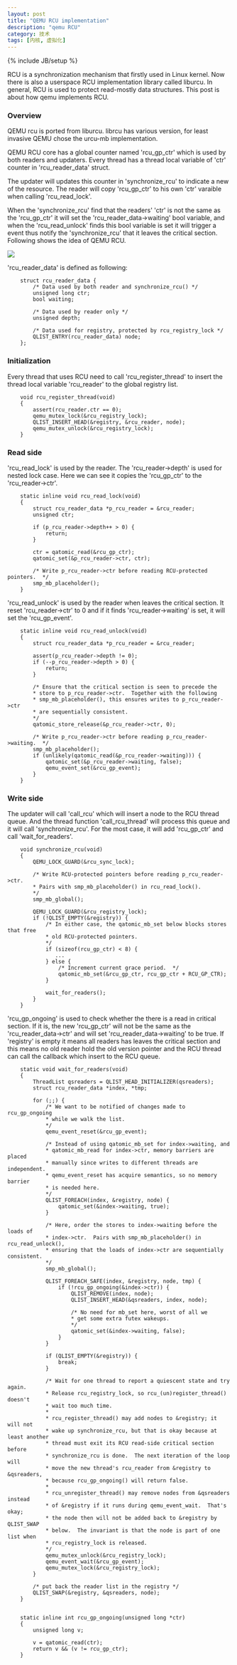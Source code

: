 ```yaml
---
layout: post
title: "QEMU RCU implementation"
description: "qemu RCU"
category: 技术
tags: [内核, 虚拟化]
---
```

{% include JB/setup %}


RCU is a synchronization mechanism that firstly used in Linux kernel. Now there is also a userspace RCU implementation library called liburcu. In general, RCU is used to protect read-mostly data structures. 
This post is about how qemu implements RCU.

<h3> Overview </h3>

QEMU rcu is ported from liburcu. librcu has various version, for least invasive QEMU chose the urcu-mb implementation.
 
QEMU RCU core has a global counter named 'rcu_gp_ctr' which is used by both readers and updaters.
Every thread has a thread local variable of 'ctr' counter in 'rcu_reader_data' struct.

The updater will updates this counter in 'synchronize_rcu' to indicate a new of the resource. 
The reader will copy 'rcu_gp_ctr' to his own 'ctr' varaible when calling 'rcu_read_lock'.

When the 'synchronize_rcu' find that the readers' 'ctr' is not the same as the 'rcu_gp_ctr' it will set the 'rcu_reader_data->waiting' bool variable, and when the 'rcu_read_unlock' finds this bool variable is set it will trigger a event thus notify the 'synchronize_rcu' that it leaves the critical section. Following shows the idea of QEMU RCU.


![](/assets/img/qemurcu/1.png)

'rcu_reader_data' is defined as following:

        struct rcu_reader_data {
            /* Data used by both reader and synchronize_rcu() */
            unsigned long ctr;
            bool waiting;

            /* Data used by reader only */
            unsigned depth;

            /* Data used for registry, protected by rcu_registry_lock */
            QLIST_ENTRY(rcu_reader_data) node;
        };



<h3> Initialization </h3>

Every thread that uses RCU need to call 'rcu_register_thread' to insert the thread local variable 'rcu_reader' to the global registry list.

        void rcu_register_thread(void)
        {
            assert(rcu_reader.ctr == 0);
            qemu_mutex_lock(&rcu_registry_lock);
            QLIST_INSERT_HEAD(&registry, &rcu_reader, node);
            qemu_mutex_unlock(&rcu_registry_lock);
        }


<h3> Read side </h3>

'rcu_read_lock' is used by the reader. The 'rcu_reader->depth' is used for nested lock case. Here we can see it copies the 'rcu_gp_ctr' to the 'rcu_reader->ctr'.

        static inline void rcu_read_lock(void)
        {
            struct rcu_reader_data *p_rcu_reader = &rcu_reader;
            unsigned ctr;

            if (p_rcu_reader->depth++ > 0) {
                return;
            }

            ctr = qatomic_read(&rcu_gp_ctr);
            qatomic_set(&p_rcu_reader->ctr, ctr);

            /* Write p_rcu_reader->ctr before reading RCU-protected pointers.  */
            smp_mb_placeholder();
        }

'rcu_read_unlock' is used by the reader when leaves the critical section. It reset 'rcu_reader->ctr' to 0 and if it finds 'rcu_reader->waiting' is set, it will set the 'rcu_gp_event'.


        static inline void rcu_read_unlock(void)
        {
            struct rcu_reader_data *p_rcu_reader = &rcu_reader;

            assert(p_rcu_reader->depth != 0);
            if (--p_rcu_reader->depth > 0) {
                return;
            }

            /* Ensure that the critical section is seen to precede the
            * store to p_rcu_reader->ctr.  Together with the following
            * smp_mb_placeholder(), this ensures writes to p_rcu_reader->ctr
            * are sequentially consistent.
            */
            qatomic_store_release(&p_rcu_reader->ctr, 0);

            /* Write p_rcu_reader->ctr before reading p_rcu_reader->waiting.  */
            smp_mb_placeholder();
            if (unlikely(qatomic_read(&p_rcu_reader->waiting))) {
                qatomic_set(&p_rcu_reader->waiting, false);
                qemu_event_set(&rcu_gp_event);
            }
        }


<h3> Write side </h3>


The updater will call 'call_rcu' which will insert a node to the RCU thread queue. And the thread function 'call_rcu_thread' will process this queue and it will call 'synchronize_rcu'. For the most case, it will add 'rcu_gp_ctr' and call 'wait_for_readers'.

        void synchronize_rcu(void)
        {
            QEMU_LOCK_GUARD(&rcu_sync_lock);

            /* Write RCU-protected pointers before reading p_rcu_reader->ctr.
            * Pairs with smp_mb_placeholder() in rcu_read_lock().
            */
            smp_mb_global();

            QEMU_LOCK_GUARD(&rcu_registry_lock);
            if (!QLIST_EMPTY(&registry)) {
                /* In either case, the qatomic_mb_set below blocks stores that free
                * old RCU-protected pointers.
                */
                if (sizeof(rcu_gp_ctr) < 8) {
                   ...
                } else {
                    /* Increment current grace period.  */
                    qatomic_mb_set(&rcu_gp_ctr, rcu_gp_ctr + RCU_GP_CTR);
                }

                wait_for_readers();
            }
        }


'rcu_gp_ongoing' is used to check whether the there is a read in critical section. If it is, the new 'rcu_gp_ctr' will not be the same as the 'rcu_reader_data->ctr' and will set 'rcu_reader_data->waiting' to be true. If 'registry' is empty it means all readers has leaves the critical section and this means no old reader hold the old version pointer and the RCU thread can call the callback which insert to the RCU queue.

        static void wait_for_readers(void)
        {
            ThreadList qsreaders = QLIST_HEAD_INITIALIZER(qsreaders);
            struct rcu_reader_data *index, *tmp;

            for (;;) {
                /* We want to be notified of changes made to rcu_gp_ongoing
                * while we walk the list.
                */
                qemu_event_reset(&rcu_gp_event);

                /* Instead of using qatomic_mb_set for index->waiting, and
                * qatomic_mb_read for index->ctr, memory barriers are placed
                * manually since writes to different threads are independent.
                * qemu_event_reset has acquire semantics, so no memory barrier
                * is needed here.
                */
                QLIST_FOREACH(index, &registry, node) {
                    qatomic_set(&index->waiting, true);
                }

                /* Here, order the stores to index->waiting before the loads of
                * index->ctr.  Pairs with smp_mb_placeholder() in rcu_read_unlock(),
                * ensuring that the loads of index->ctr are sequentially consistent.
                */
                smp_mb_global();

                QLIST_FOREACH_SAFE(index, &registry, node, tmp) {
                    if (!rcu_gp_ongoing(&index->ctr)) {
                        QLIST_REMOVE(index, node);
                        QLIST_INSERT_HEAD(&qsreaders, index, node);

                        /* No need for mb_set here, worst of all we
                        * get some extra futex wakeups.
                        */
                        qatomic_set(&index->waiting, false);
                    }
                }

                if (QLIST_EMPTY(&registry)) {
                    break;
                }

                /* Wait for one thread to report a quiescent state and try again.
                * Release rcu_registry_lock, so rcu_(un)register_thread() doesn't
                * wait too much time.
                *
                * rcu_register_thread() may add nodes to &registry; it will not
                * wake up synchronize_rcu, but that is okay because at least another
                * thread must exit its RCU read-side critical section before
                * synchronize_rcu is done.  The next iteration of the loop will
                * move the new thread's rcu_reader from &registry to &qsreaders,
                * because rcu_gp_ongoing() will return false.
                *
                * rcu_unregister_thread() may remove nodes from &qsreaders instead
                * of &registry if it runs during qemu_event_wait.  That's okay;
                * the node then will not be added back to &registry by QLIST_SWAP
                * below.  The invariant is that the node is part of one list when
                * rcu_registry_lock is released.
                */
                qemu_mutex_unlock(&rcu_registry_lock);
                qemu_event_wait(&rcu_gp_event);
                qemu_mutex_lock(&rcu_registry_lock);
            }

            /* put back the reader list in the registry */
            QLIST_SWAP(&registry, &qsreaders, node);
        }


        static inline int rcu_gp_ongoing(unsigned long *ctr)
        {
            unsigned long v;

            v = qatomic_read(ctr);
            return v && (v != rcu_gp_ctr);
        }
